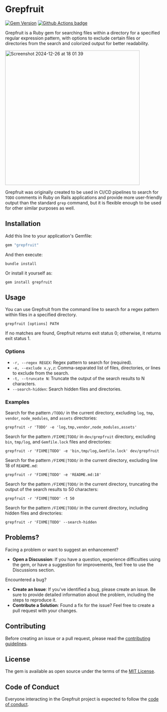 # Grepfruit

[![Gem Version](https://badge.fury.io/rb/grepfruit.svg)](http://badge.fury.io/rb/grepfruit)
[![Github Actions badge](https://github.com/enjaku4/grepfruit/actions/workflows/ci.yml/badge.svg)](https://github.com/enjaku4/grepfruit/actions/workflows/ci.yml)

Grepfruit is a Ruby gem for searching files within a directory for a specified regular expression pattern, with options to exclude certain files or directories from the search and colorized output for better readability.

<img width="431" alt="Screenshot 2024-12-26 at 18 01 39" src="https://github.com/user-attachments/assets/e3fdb4f7-c4d9-4c8d-9a5a-228f2be55d52" />

Grepfruit was originally created to be used in CI/CD pipelines to search for `TODO` comments in Ruby on Rails applications and provide more user-friendly output than the standard `grep` command, but it is flexible enough to be used for other similar purposes as well.

## Installation

Add this line to your application's Gemfile:

```ruby
gem "grepfruit"
```

And then execute:

```shell
bundle install
```

Or install it yourself as:

```shell
gem install grepfruit
```

## Usage

You can use Grepfruit from the command line to search for a regex pattern within files in a specified directory.

```shell
grepfruit [options] PATH
```

If no matches are found, Grepfruit returns exit status 0; otherwise, it returns exit status 1.

### Options

- `-r, --regex REGEX`: Regex pattern to search for (required).
- `-e, --exclude x,y,z`: Comma-separated list of files, directories, or lines to exclude from the search.
- `-t, --truncate N`: Truncate the output of the search results to N characters.
- `--search-hidden`: Search hidden files and directories.

### Examples

Search for the pattern `/TODO/` in the current directory, excluding `log`, `tmp`, `vendor`, `node_modules`, and `assets` directories:

```shell
grepfruit -r 'TODO' -e 'log,tmp,vendor,node_modules,assets'
```

Search for the pattern `/FIXME|TODO/` in `dev/grepfruit` directory, excluding `bin`, `tmp/log`, and `Gemfile.lock` files and directories:

```shell
grepfruit -r 'FIXME|TODO' -e 'bin,tmp/log,Gemfile.lock' dev/grepfruit
```

Search for the pattern `/FIXME|TODO/` in the current directory, excluding line 18 of `README.md`:

```shell
grepfruit -r 'FIXME|TODO' -e 'README.md:18'
```

Search for the pattern `/FIXME|TODO/` in the current directory, truncating the output of the search results to 50 characters:

```shell
grepfruit -r 'FIXME|TODO' -t 50
```

Search for the pattern `/FIXME|TODO/` in the current directory, including hidden files and directories:

```shell
grepfruit -r 'FIXME|TODO' --search-hidden
```

## Problems?

Facing a problem or want to suggest an enhancement?

- **Open a Discussion**: If you have a question, experience difficulties using the gem, or have a suggestion for improvements, feel free to use the Discussions section.

Encountered a bug?

- **Create an Issue**: If you've identified a bug, please create an issue. Be sure to provide detailed information about the problem, including the steps to reproduce it.
- **Contribute a Solution**: Found a fix for the issue? Feel free to create a pull request with your changes.

## Contributing

Before creating an issue or a pull request, please read the [contributing guidelines](https://github.com/enjaku4/grepfruit/blob/master/CONTRIBUTING.md).

## License

The gem is available as open source under the terms of the [MIT License](https://github.com/enjaku4/grepfruit/blob/master/LICENSE.txt).

## Code of Conduct

Everyone interacting in the Grepfruit project is expected to follow the [code of conduct](https://github.com/enjaku4/grepfruit/blob/master/CODE_OF_CONDUCT.md).
